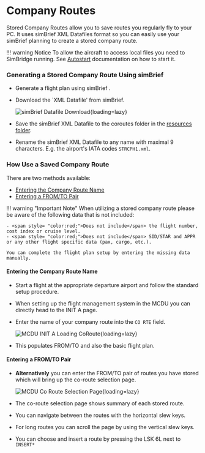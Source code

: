 # Company Routes
Stored Company Routes allow you to save routes you regularly fly to your PC. It uses simBrief XML Datafiles format so you can easily use your simBrief planning to create a stored company route.

!!! warning Notice
    To allow the aircraft to access local files you need to SimBridge running. See [Autostart](autostart.md) documentation on how to start it. 

### Generating a Stored Company Route Using simBrief

- Generate a flight plan using simBrief .
- Download the `XML Datafile' from simBrief.

    ![simBrief Datafile Download](assets/simbridge/simbrief-datafile-download.png){loading=lazy}

- Save the simBrief XML Datafile to the coroutes folder in the [resources folder](installation.md#resources-folder).
- Rename the simBrief XML Datafile to any name with maximal 9 characters. E.g. the airport's IATA codes `STRCPH1.xml`.

### How Use a Saved Company Route

There are two methods available:

- [Entering the Company Route Name](#entering-the-company-route-name)
- [Entering a FROM/TO Pair](#entering-a-fromto-pair)

!!! warning "Important Note"
     When utilizing a stored company route please be aware of the following data that is not included:

    - <span style= "color:red;">Does not include</span> the flight number, cost index or cruise level.
    - <span style= "color:red;">Does not include</span> SID/STAR and APPR or any other flight specific data (pax, cargo, etc.).
    
    You can complete the flight plan setup by entering the missing data manually.

#### Entering the Company Route Name 
- Start a flight at the appropriate departure airport and follow the standard setup procedure.
- When setting up the flight management system in the MCDU you can directly head to the INIT A page.
- Enter the name of your company route into the `CO RTE` field.

    ![MCDU INIT A Loading CoRoute](assets/mcdu-init-a-load.png){loading=lazy}

- This populates FROM/TO and also the basic flight plan. 


#### Entering a FROM/TO Pair
- **Alternatively** you can enter the FROM/TO pair of routes you have stored which will bring up the co-route selection page.
    
    ![MCDU Co Route Selection Page](assets/mcdu-coroute-selection-page.png){loading=lazy}

- The co-route selection page shows summary of each stored route.
- You can navigate between the routes with the horizontal slew keys.
- For long routes you can scroll the page by using the vertical slew keys.
- You can choose and insert a route by pressing the LSK 6L next to `INSERT*`